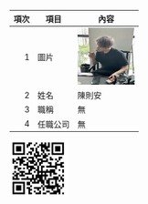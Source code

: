 | 項次 | 項目 | 內容 |
|----:|------|------|
|1 | 圖片 |<img src="IMG_8606.jpeg" width="100" Height="100" />|
|2 | 姓名 | 陳則安|
|3 | 職稱 |無|
|4 | 任職公司 | 無

<img src="IMG_3066.jpeg" width="100" Height="100" />
<!---
chen920101/chen920101 is a ✨ special ✨ repository because its `README.md` (this file) appears on your GitHub profile.
You can click the Preview link to take a look at your changes.
--->
